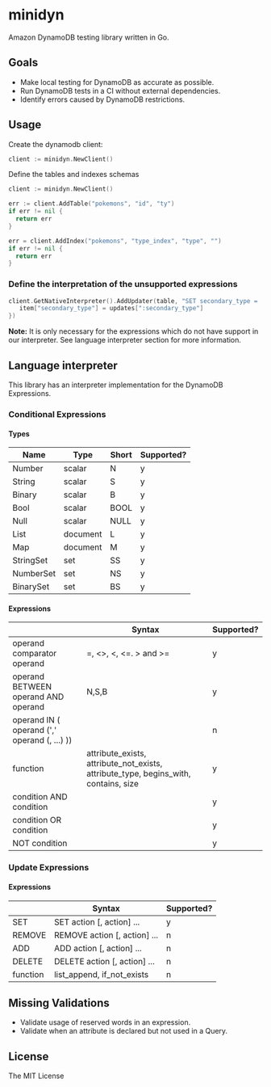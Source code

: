 # minidyn

Amazon DynamoDB testing library written in Go.

## Goals

* Make local testing for DynamoDB as accurate as possible.
* Run DynamoDB tests in a CI without external dependencies.
* Identify errors caused by DynamoDB restrictions.

## Usage

Create the dynamodb client:

```go
client := minidyn.NewClient()
```

Define the tables and indexes schemas

```go
client := minidyn.NewClient()

err := client.AddTable("pokemons", "id", "ty")
if err != nil {
  return err
}

err = client.AddIndex("pokemons", "type_index", "type", "")
if err != nil {
  return err
}
```

### Define the interpretation of the unsupported expressions

```go
client.GetNativeInterpreter().AddUpdater(table, "SET secondary_type = :secondary_type", func(item map[string]*dynamodb.AttributeValue, updates map[string]*dynamodb.AttributeValue) {
   item["secondary_type"] = updates[":secondary_type"]
})
```

**Note:** It is only necessary for the expressions which do not have support in our interpreter. See language interpreter section for more information.

## Language interpreter

This library has an interpreter implementation for the DynamoDB Expressions.

### Conditional Expressions

#### Types

| Name      | Type     | Short | Supported? |
|-----------|----------|-------|-----------|
| Number    | scalar   | N     | y         |
| String    | scalar   | S     | y         |
| Binary    | scalar   | B     | y         |
| Bool      | scalar   | BOOL  | y         |
| Null      | scalar   | NULL  | y         |
| List      | document | L     | y         |
| Map       | document | M     | y         |
| StringSet | set      | SS    | y         |
| NumberSet | set      | NS    | y         |
| BinarySet | set      | BS    | y         |

#### Expressions

|                                              |Syntax                                                                               | Supported? |
|----------------------------------------------|-------------------------------------------------------------------------------------|------------|
| operand comparator operand                   | =, <>, <, <=. > and >=                                                              | y          |
| operand BETWEEN operand AND operand          | N,S,B                                                                               | y          |
| operand IN ( operand (',' operand (, ...) )) |                                                                                     | n          |
| function                                     | attribute_exists, attribute_not_exists, attribute_type, begins_with, contains, size | y          |
| condition AND condition                      |                                                                                     | y          |
| condition OR condition                       |                                                                                     | y          |
| NOT condition                                |                                                                                     | y          |

### Update Expressions

#### Expressions

|          | Syntax                       | Supported? |
|----------|------------------------------|------------|
| SET      | SET action [, action] ...    | y          |
| REMOVE   | REMOVE action [, action] ... | n          |
| ADD      | ADD action [, action] ...    | n          |
| DELETE   | DELETE action [, action] ... | n          |
| function | list_append, if_not_exists   | n          |

## Missing Validations

* Validate usage of reserved words in an expression.
* Validate when an attribute is declared but not used in a Query.

## License

The MIT License
